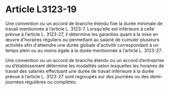 # Article L3123-19

Une convention ou un accord de branche étendu fixe la durée minimale de travail mentionnée à l’article L. 3123-7. Lorsqu’elle est inférieure à celle prévue à l’article L. 3123-27, il détermine les garanties quant à la mise en œuvre d'horaires réguliers ou permettant au salarié de cumuler plusieurs activités afin d'atteindre une durée globale d'activité correspondant à un temps plein ou au moins égale à la durée mentionnée à l’article L. 3123-27.

Une convention ou un accord de branche étendu ou un accord d’entreprise ou d’établissement détermine les modalités selon lesquelles les horaires de travail des salariés effectuant une durée de travail inférieure à la durée prévue à l’article L. 3123-27 sont regroupés sur des journées ou des demi-journées régulières ou complètes.
